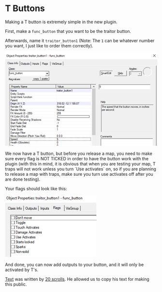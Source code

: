 # T Buttons

Making a T button is extremely simple in the new plugin.

First, make a `func_button` that you want to be the traitor button.

Afterwards, name it `traitor_button1` \(Note: The `1` can be whatever number you want, I just like to order them correctly\).

![](../.gitbook/assets/t-button1.png)

We now have a T button, but before you release a map, you need to make sure every flag is NOT TICKED in order to have the button work with the plugin \(with this in mind, it is obvious that when you are testing your map, T traps will not work unless you turn \`Use activates\` on, so if you are planning to release a map with traps, make sure you turn use activates off after you are done testing\).

Your flags should look like this:

![](../.gitbook/assets/t-button2.png)

And done, you can now add outputs to your button, and it will only be activated by T's.



[Text](https://steam-gamers.net/forums/topic/97622-csgo-ttt-traitor-testers-t-buttons-and-t-doors/) was written by [20 scrolls](https://steam-gamers.net/profile/21544-20-scrolls/). He allowed us to copy his text for making this public.

